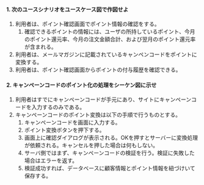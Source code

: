 #### 1. 次のユースシナリオをユースケース図で作図せよ 
1. 利用者は、ポイント確認画面でポイント情報の確認をする。
    1. 確認できるポイントの情報には、ユーザの所持しているポイント、今月のポイント還元率、今月の注文金額合計、および翌月のポイント還元率が含まれる。
1. 利用者は、メールマガジンに記載されているキャンペンコードをポイントに変換する。
1. 利用者は、ポイント確認画面からポイントの付与履歴を確認できる。

#### 2. キャンペーンコードのポイント化の処理をシーケン図に示せ
1. 利用者はすでにキャンペーンコードが手元にあり、サイトにキャンペーンコードを入力するのみである。
1. キャンペーンコードのポイント変換は以下の手順で行うものとする。
    1. キャンペーンコードを画面に入力する。
    1. ポイント変換ボタンを押下する。
    1. 画面上に確認ダイアログが表示される。OKを押すとサーバーに変換処理が依頼される。キャンセルを押した場合は何もしない。
    1. サーバ側ではまず、キャンペーンコードの検証を行う。検証に失敗した場合はエラーを返す。
    1. 検証成功すれば、データベースに顧客情報とポイント情報を紐づけいて保存する。
    